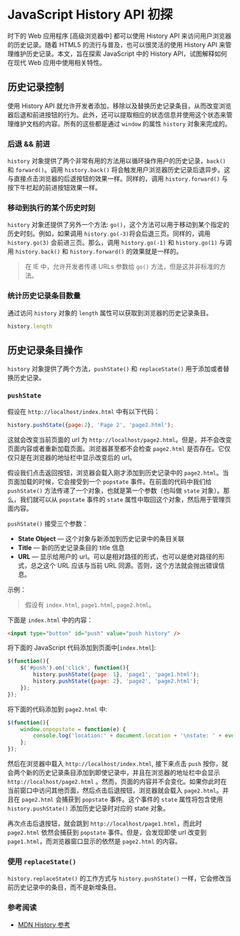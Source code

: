# JavaScript History API 初探

时下的 Web 应用程序 [高级浏览器中] 都可以使用 History API 来访问用户浏览器的历史记录。随着 HTML5 的流行与普及，也可以很灵活的使用 History API 来管理维护历史记录。本文，旨在探索 JavaScript 中的 History API，试图解释如何在现代 Web 应用中使用相关特性。

## 历史记录控制

使用  History API 就允许开发者添加，移除以及替换历史记录条目，从而改变浏览器后退和前进按钮的行为。此外，还可以提取相应的状态信息并使用这个状态来管理维护文档的内容。所有的这些都是通过 `window` 的属性 `history` 对象来完成的。

### 后退 && 前进

`history` 对象提供了两个非常有用的方法用以循环操作用户的历史记录，`back()` 和 `forward()`。调用 `history.back()` 将会触发用户浏览器历史记录后退异步。这与直接点击浏览器的后退按钮的效果一样。同样的，调用 `history.forward()` 与按下牛栏起的前进按钮效果一样。

### 移动到执行的某个历史时刻

`history` 对象还提供了另外一个方法: `go()`，这个方法可以用于移动到某个指定的历史时刻。例如，如果调用 `history.go(-3)`将会后退三页。同样的，调用 `history.go(3)` 会前进三页。那么，调用 `history.go(-1)` 和 `history.go(1)` 与调用 `history.back()` 和 `history.forward()` 的效果就是一样的。

> 在 IE 中，允许开发者传递 URLs 参数给 `go()` 方法，但是这并非标准的方法。

### 统计历史记录条目数量

通过访问 `history` 对象的 `length` 属性可以获取到浏览器的历史记录条目。

```javascript
history.length
```

## 历史记录条目操作

`history` 对象提供了两个方法，`pushState()` 和 `replaceState()` 用于添加或者替换历史记录。

### `pushState`

假设在 `http://localhost/index.html` 中有以下代码：

```javascript
history.pushState({page:2}, 'Page 2', 'page2.html');
```
这就会改变当前页面的 url 为 `http://localhost/page2.html`。但是，并不会改变页面内容或者重新加载页面。浏览器甚至都不会检查 `page2.html` 是否存在。它仅仅只是在浏览器的地址栏中显示改变后的 url。

假设我们点击返回按钮，浏览器会载入刚才添加到历史记录中的 `page2.html`。当页面加载的时候，它会接受到一个 `popstate` 事件。在前面的代码中我们给 `pushState()` 方法传递了一个对象，也就是第一个参数（也叫做 `state` 对象）。那么，我们就可以从 `popstate` 事件的 `state` 属性中取回这个对象，然后用于管理页面内容。

`pushState()` 接受三个参数：

- **State Object** — 这个对象与新添加到历史记录中的条目关联
- **Title** — 新的历史记录条目的 title 信息
- **URL** — 显示给用户的 url。可以是相对路径的形式，也可以是绝对路径的形式，总之这个 URL 应该与当前 URL 同源。否则，这个方法就会抛出错误信息。

示例：

> 假设有 `index.html`, `page1.html`, `page2.html`。

下面是 `index.html` 中的内容：

```html
<input type="button" id="push" value="push history" />
```
将下面的 JavaScript 代码添加到页面中[`index.html`]:

```javascript
$(function(){
    $('#push').on('click', function(){
        history.pushState({page: 1}, 'page1', 'page1.html');
        history.pushState({page: 2}, 'page2', 'page2.html');
    });
});
```
将下面的代码添加到 `page2.html` 中:

```javascript
$(function(){
    window.onpopstate = function(e) {
        console.log('location:' + document.location + '\nstate: ' + event.state.page);
    };
});
```
然后在浏览器中载入 `http://localhost/index.html`, 接下来点击 `push` 按你，就会两个新的历史记录条目添加到即使记录中，并且在浏览器的地址栏中会显示 `http://localhost/page2.html` 。然而，页面的内容并不会变化。如果你此时在当前窗口中访问其他页面，然后点击后退按钮，浏览器就会载入 `page2.html`。并且在 `page2.html` 会捕获到 `popstate` 事件。这个事件的 `state` 属性将包含使用 `history.pushState()` 添加历史记录时对应的 state 对象。

再次点击后退按钮，就会跳到 `http://localhost/page1.html`，而此时 `page2.html` 依然会捕获到 `popstate` 事件。但是，会发现即使 url 改变到 `page1.html`，而浏览器窗口显示的依然是 `page2.html` 的内容。

### 使用 `replaceState()`

`history.replaceState()` 的工作方式与 `history.pushState()` 一样，它会修改当前历史记录中的条目，而不是新增条目。

### 参考阅读

- [MDN History 参考](https://developer.mozilla.org/en-US/docs/DOM/Manipulating_the_browser_history)